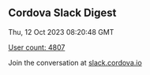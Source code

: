 ## Cordova Slack Digest
Thu, 12 Oct 2023 08:20:48 GMT

[User count: 4807](https://cordova.slack.com/)


Join the conversation at [slack.cordova.io](http://slack.cordova.io/)
